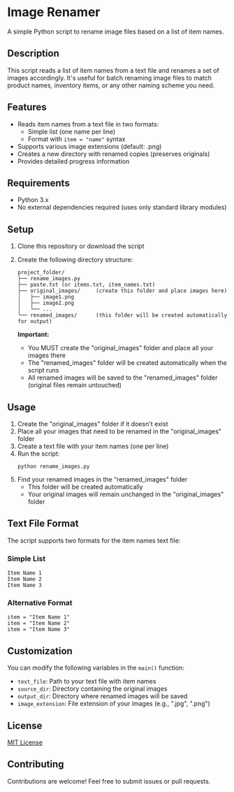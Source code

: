 # Image Renamer

A simple Python script to rename image files based on a list of item names.

## Description

This script reads a list of item names from a text file and renames a set of images accordingly. It's useful for batch renaming image files to match product names, inventory items, or any other naming scheme you need.

## Features

- Reads item names from a text file in two formats:
  - Simple list (one name per line)
  - Format with `item = "name"` syntax
- Supports various image extensions (default: .png)
- Creates a new directory with renamed copies (preserves originals)
- Provides detailed progress information

## Requirements

- Python 3.x
- No external dependencies required (uses only standard library modules)

## Setup

1. Clone this repository or download the script
2. Create the following directory structure:
   ```
   project_folder/
   ├── rename_images.py
   ├── paste.txt (or items.txt, item_names.txt)
   ├── original_images/     (create this folder and place images here)
   │   ├── image1.png
   │   ├── image2.png
   │   └── ...
   └── renamed_images/      (this folder will be created automatically for output)
   ```

   **Important:**
   - You MUST create the "original_images" folder and place all your images there
   - The "renamed_images" folder will be created automatically when the script runs
   - All renamed images will be saved to the "renamed_images" folder (original files remain untouched)

## Usage

1. Create the "original_images" folder if it doesn't exist
2. Place all your images that need to be renamed in the "original_images" folder
3. Create a text file with your item names (one per line)
4. Run the script:
   ```
   python rename_images.py
   ```
5. Find your renamed images in the "renamed_images" folder
   - This folder will be created automatically
   - Your original images will remain unchanged in the "original_images" folder

## Text File Format

The script supports two formats for the item names text file:

### Simple List
```
Item Name 1
Item Name 2
Item Name 3
```

### Alternative Format
```
item = "Item Name 1"
item = "Item Name 2"
item = "Item Name 3"
```

## Customization

You can modify the following variables in the `main()` function:

- `text_file`: Path to your text file with item names
- `source_dir`: Directory containing the original images
- `output_dir`: Directory where renamed images will be saved
- `image_extension`: File extension of your images (e.g., ".jpg", ".png")

## License

[MIT License](LICENSE)

## Contributing

Contributions are welcome! Feel free to submit issues or pull requests.